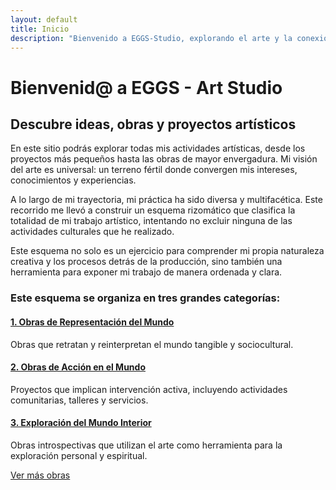 ```yaml
---
layout: default
title: Inicio
description: "Bienvenido a EGGS-Studio, explorando el arte y la conexión visual."
---
```


# Bienvenid@ a EGGS - Art Studio

## Descubre ideas, obras y proyectos artísticos

En este sitio podrás explorar todas mis actividades artísticas, desde los proyectos más pequeños hasta las obras de mayor envergadura. Mi visión del arte es universal: un terreno fértil donde convergen mis intereses, conocimientos y experiencias.

A lo largo de mi trayectoria, mi práctica ha sido diversa y multifacética. Este recorrido me llevó a construir un esquema rizomático que clasifica la totalidad de mi trabajo artístico, intentando no excluir ninguna de las actividades culturales que he realizado.

Este esquema no solo es un ejercicio para comprender mi propia naturaleza creativa y los procesos detrás de la producción, sino también una herramienta para exponer mi trabajo de manera ordenada y clara.

### Este esquema se organiza en tres grandes categorías:

#### [1. Obras de Representación del Mundo](mundo-exterior.html)
Obras que retratan y reinterpretan el mundo tangible y sociocultural.

#### [2. Obras de Acción en el Mundo](accion.html)
Proyectos que implican intervención activa, incluyendo actividades comunitarias, talleres y servicios.

#### [3. Exploración del Mundo Interior](interior.html)
Obras introspectivas que utilizan el arte como herramienta para la exploración personal y espiritual.

[Ver más obras](exhibiciones.html)
